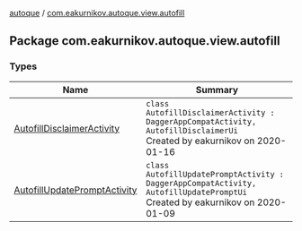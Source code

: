 [autoque](../index.md) / [com.eakurnikov.autoque.view.autofill](./index.md)

## Package com.eakurnikov.autoque.view.autofill

### Types

| Name | Summary |
|---|---|
| [AutofillDisclaimerActivity](-autofill-disclaimer-activity/index.md) | `class AutofillDisclaimerActivity : DaggerAppCompatActivity, AutofillDisclaimerUi`<br>Created by eakurnikov on 2020-01-16 |
| [AutofillUpdatePromptActivity](-autofill-update-prompt-activity/index.md) | `class AutofillUpdatePromptActivity : DaggerAppCompatActivity, AutofillUpdatePromptUi`<br>Created by eakurnikov on 2020-01-09 |
